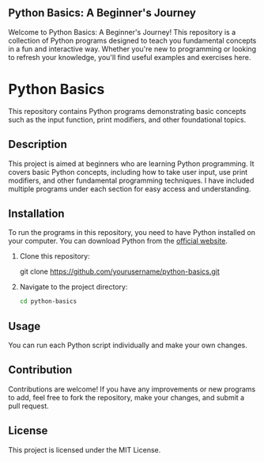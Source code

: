 ## Python Basics: A Beginner's Journey
Welcome to Python Basics: A Beginner's Journey! This repository is a collection of Python programs designed to teach you fundamental concepts in a fun and interactive way. Whether you're new to programming or looking to refresh your knowledge, you'll find useful examples and exercises here.

# Python Basics

This repository contains Python programs demonstrating basic concepts such as the input function, print modifiers, and other foundational topics. 

## Description

This project is aimed at beginners who are learning Python programming. It covers basic Python concepts, including how to take user input, use print modifiers, and other fundamental programming techniques. I have included multiple programs under each section for easy access and understanding.

## Installation

To run the programs in this repository, you need to have Python installed on your computer. You can download Python from the [official website](https://www.python.org/downloads/).

1. Clone this repository:

   git clone https://github.com/yourusername/python-basics.git

2. Navigate to the project directory:
   ```sh
   cd python-basics
   ```

## Usage

You can run each Python script individually and make your own changes.

## Contribution

Contributions are welcome! If you have any improvements or new programs to add, feel free to fork the repository, make your changes, and submit a pull request.

## License

This project is licensed under the MIT License.

